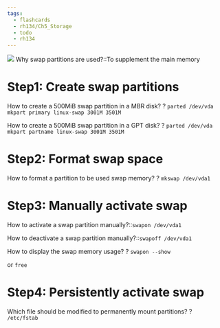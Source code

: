 ```yaml
---
tags:
  - flashcards
  - rh134/Ch5_Storage
  - todo
  - rh134
---
```


![](https://i.imgur.com/FepFlek.png)
Why swap partitions are used?::To supplement the main memory

# Step1: Create swap partitions

How to create a 500MiB swap partition in a MBR disk?
?
`parted /dev/vda mkpart primary linux-swap 3001M 3501M`

How to create a 500MiB swap partition in a GPT disk?
?
`parted /dev/vda mkpart partname linux-swap 3001M 3501M`

# Step2: Format swap space

How to format a partition to be used swap memory?
?
`mkswap /dev/vda1`

# Step3: Manually activate swap

How to activate a swap partition manually?::`swapon /dev/vda1`

How to deactivate a swap partition manually?::`swapoff /dev/vda1`

How to display the swap memory usage?
?
`swapon --show`

or `free`

# Step4: Persistently activate swap

Which file should be modified to permanently mount partitions?
?
`/etc/fstab`

